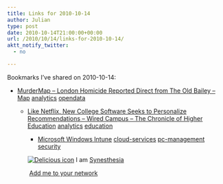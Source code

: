 ```yaml
---
title: Links for 2010-10-14
author: Julian
type: post
date: 2010-10-14T21:00:00+00:00
url: /2010/10/14/links-for-2010-10-14/
aktt_notify_twitter:
  - no

---
```

Bookmarks I&#8217;ve shared on 2010-10-14:

  * [MurderMap &#8211; London Homicide Reported Direct from The Old Bailey &#8211; Map][1] 
    [analytics][2] [opendata][3] </li> 
    
      * [Like Netflix, New College Software Seeks to Personalize Recommendations &#8211; Wired Campus &#8211; The Chronicle of Higher Education][4] 
        [analytics][2] [education][5] </li> 
        
          * [Microsoft Windows Intune][6] 
            [cloud-services][7] [pc-management][8] [security][9] </li> </ul> 
            
            <p class="deliciouslink">
              <a href="http://del.icio.us/synesthesia" title="See all my bookmarks on del.icio.us"><img src="https://www.synesthesia.co.uk/images/deliciousicon.jpg" alt="Delicious icon" /></a>&nbsp;I am <a href="http://del.icio.us/synesthesia" title="See all my bookmarks on del.icio.us">Synesthesia</a>
            </p>
            
            <p class="deliciouslink">
              <a href="http://del.icio.us/network?add=synesthesia" title="Add me to your del.icio.us network"><img src="https://www.synesthesia.co.uk/images/add.gif" alt="" /></a>&nbsp;<a href="http://del.icio.us/network?add=synesthesia" title="Add me to your del.icio.us network">Add me to your network</a>
            </p>

 [1]: http://www.murdermap.co.uk/murder-map.asp
 [2]: http://delicious.com/synesthesia/analytics
 [3]: http://delicious.com/synesthesia/opendata
 [4]: http://chronicle.com/blogs/wiredcampus/like-netflix-new-college-software-aims-to-personalize-recommendations/27642
 [5]: http://delicious.com/synesthesia/education
 [6]: http://www.microsoft.com/online/windows-intune.aspx
 [7]: http://delicious.com/synesthesia/cloud-services
 [8]: http://delicious.com/synesthesia/pc-management
 [9]: http://delicious.com/synesthesia/security